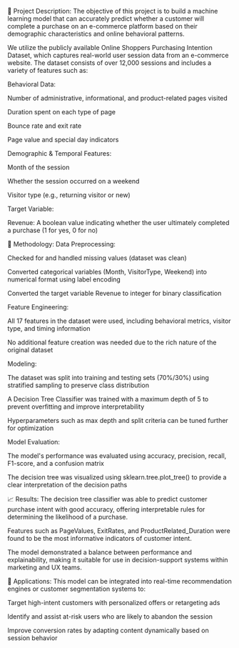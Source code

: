 📘 Project Description: The objective of this project is to build a machine learning model that can accurately predict whether a customer will complete a purchase on an e-commerce platform based on their demographic characteristics and online behavioral patterns.

We utilize the publicly available Online Shoppers Purchasing Intention Dataset, which captures real-world user session data from an e-commerce website. The dataset consists of over 12,000 sessions and includes a variety of features such as:

Behavioral Data:

Number of administrative, informational, and product-related pages visited

Duration spent on each type of page

Bounce rate and exit rate

Page value and special day indicators

Demographic & Temporal Features:

Month of the session

Whether the session occurred on a weekend

Visitor type (e.g., returning visitor or new)

Target Variable:

Revenue: A boolean value indicating whether the user ultimately completed a purchase (1 for yes, 0 for no)

🔧 Methodology: Data Preprocessing:

Checked for and handled missing values (dataset was clean)

Converted categorical variables (Month, VisitorType, Weekend) into numerical format using label encoding

Converted the target variable Revenue to integer for binary classification

Feature Engineering:

All 17 features in the dataset were used, including behavioral metrics, visitor type, and timing information

No additional feature creation was needed due to the rich nature of the original dataset

Modeling:

The dataset was split into training and testing sets (70%/30%) using stratified sampling to preserve class distribution

A Decision Tree Classifier was trained with a maximum depth of 5 to prevent overfitting and improve interpretability

Hyperparameters such as max depth and split criteria can be tuned further for optimization

Model Evaluation:

The model's performance was evaluated using accuracy, precision, recall, F1-score, and a confusion matrix

The decision tree was visualized using sklearn.tree.plot_tree() to provide a clear interpretation of the decision paths

📈 Results: The decision tree classifier was able to predict customer purchase intent with good accuracy, offering interpretable rules for determining the likelihood of a purchase.

Features such as PageValues, ExitRates, and ProductRelated_Duration were found to be the most informative indicators of customer intent.

The model demonstrated a balance between performance and explainability, making it suitable for use in decision-support systems within marketing and UX teams.

🎯 Applications: This model can be integrated into real-time recommendation engines or customer segmentation systems to:

Target high-intent customers with personalized offers or retargeting ads

Identify and assist at-risk users who are likely to abandon the session

Improve conversion rates by adapting content dynamically based on session behavior
